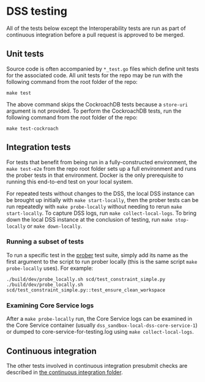 # DSS testing

All of the tests below except the Interoperability tests are run as part of
continuous integration before a pull request is approved to be merged.

## Unit tests
Source code is often accompanied by `*_test.go` files which define unit tests
for the associated code.  All unit tests for the repo may be run with the
following command from the root folder of the repo:
```shell script
make test
```
The above command skips the CockroachDB tests because a `store-uri` argument is
 not provided.  To perform the CockroachDB tests, run the following command
 from the root folder of the repo:
```shell script
make test-cockroach
```

## Integration tests
For tests that benefit from being run in a fully-constructed environment, the
`make test-e2e` from the repo root folder sets up a full environment and runs
the prober tests in that environment.  Docker is the only  prerequisite to
running this end-to-end test on your local system.

For repeated tests without changes to the DSS, the local DSS instance can be
brought up initially with `make start-locally`, then the prober tests can be run
repeatedly with `make probe-locally` without needing to rerun
`make start-locally`.  To capture DSS logs, run `make collect-local-logs`.  To
bring down the local DSS instance at the conclusion of testing, run
`make stop-locally` or `make down-locally`.

### Running a subset of tests
To run a specific test in the [prober](../monitoring/prober) test suite,
simply add its name as the first argument to the script to run prober locally
(this is the same script `make probe-locally` uses).  For example:
```shell script
./build/dev/probe_locally.sh scd/test_constraint_simple.py
./build/dev/probe_locally.sh scd/test_constraint_simple.py::test_ensure_clean_workspace
```

### Examining Core Service logs
After a `make probe-locally` run, the Core Service logs can be examined in the
Core Service container (usually `dss_sandbox-local-dss-core-service-1`) or
dumped to core-service-for-testing.log using `make collect-local-logs`.

## Continuous integration
The other tests involved in continuous integration presubmit checks are
described in [the continuous integration folder](../.github/workflows/CI.md).
